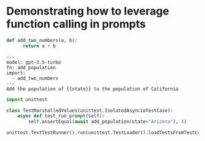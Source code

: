 # Demonstrating how to leverage function calling in prompts

```python (math_fn)
def add_two_numbers(a, b):
      return a + b
```


```prompt (declare_add_population)
---
model: gpt-3.5-turbo
fn: add_population
import:
  - add_two_numbers
---
Add the population of {{state}} to the population of California
```


```python (entry)
import unittest

class TestMarshalledValues(unittest.IsolatedAsyncioTestCase):
    async def test_run_prompt(self):
        self.assertEqual(await add_population(state="Arizona"), 4)

unittest.TextTestRunner().run(unittest.TestLoader().loadTestsFromTestCase(TestMarshalledValues))
```
